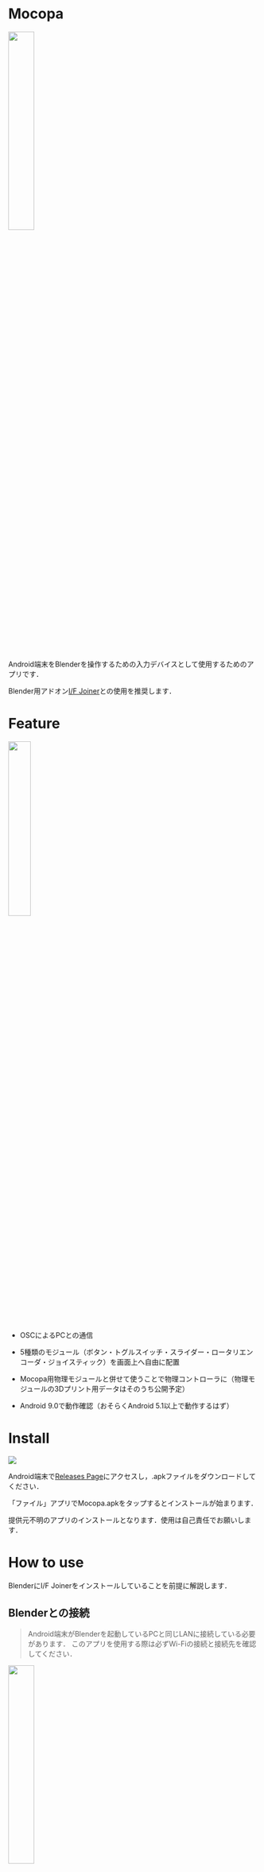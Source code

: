 # Mocopa
<img src="readme_images/logo.png" width="32%">

Android端末をBlenderを操作するための入力デバイスとして使用するためのアプリです．

Blender用アドオン[I/F Joiner](https://github.com/simasimataiyo/IFJoiner)との使用を推奨します．
> 
# Feature
<img src="readme_images/operating.gif" width="30%">

- OSCによるPCとの通信
  
- 5種類のモジュール（ボタン・トグルスイッチ・スライダー・ロータリエンコーダ・ジョイスティック）を画面上へ自由に配置
- Mocopa用物理モジュールと併せて使うことで物理コントローラに（物理モジュールの3Dプリント用データはそのうち公開予定）
- Android 9.0で動作確認（おそらくAndroid 5.1以上で動作するはず）
  

# Install
<img src="readme_images/home_image.png">

Android端末で[Releases Page](https://github.com/simasimataiyo/Mocopa/releases)にアクセスし，.apkファイルをダウンロードしてください．

「ファイル」アプリでMocopa.apkをタップするとインストールが始まります．

提供元不明のアプリのインストールとなります．使用は自己責任でお願いします．

# How to use
BlenderにI/F Joinerをインストールしていることを前提に解説します．

## Blenderとの接続
> Android端末がBlenderを起動しているPCと同じLANに接続している必要があります．
このアプリを使用する際は必ずWi-Fiの接続と接続先を確認してください．

<img src="readme_images/start.png" width="32%">

アプリを起動すると上の画面が表示されます．

IP AddressにはBlenderが起動しているPCのIPアドレスを，Port NumberにはI/F Joinerのサーバ設定のPort Numberと同じ値を入力します．

「Connect」をタップするとコントローラー画面に移動します．

> 「Connect」をタップしても画面が切り替わらない時はIP AddressとPort Numberに誤りがないか確認してみてください．

## コントローラの編集
<img src="readme_images/empty.png" width="32%">

初期状態のコントローラ画面です．
右上のペンボタンをタップすると，コントローラ画面の編集モードに移行しグリッドタイルが表示されます．

### グリッドの設定
<img src="readme_images/grid_settings.gif" width="32%">

初回起動時は始めにグリッドの設定を行うことをおすすめします．

「Grid Settings」をタップするとGridの設定メニューが開きます．設定できる項目は以下の通りです.
- Module Size
  - モジュールの最小サイズは**20mm×20mm**になり，これを1とした時の拡大率を指定します．
物理モジュールを使用する際には大きさがぴったりになるように微調整してください．

- Column Count
  - グリッドの列の本数を指定します．
- Row Count
  - グリッドの行の本数を指定します．
- Position
  - グリッドの位置を調整します．

### モジュールの配置
<img src="readme_images/add_module.gif" width="32%">

「Add Modules」をタップするとモジュールの一覧が表示されます．

使いたいモジュールをタップすると画面中央に配置されます．配置されたモジュールをドラッグして位置を変更します．グリッドタイルの上に重なると自動でスナップします．


### 各モジュールの編集
<img src="readme_images/module_settings.png" width="32%">

編集モード中にモジュールをタップするとモジュールの設定メニューが表示されます．
- Settings OSC Message
  - 選択したモジュールからOSCメッセージを送信する際のアドレスパターンを入力します．
- Rotate Module
  - 90度ずつ右か左回りに回転します．
  
編集したら必ず「Apply」をタップしてください．

コントローラ画面の編集が完了したら右上のペンボタンをタップして編集モードを終了します．

配置したモジュールをタップしたりドラッグしたりするとOSCメッセージが送信されるはずです．

# Modules
各モジュールの概要と送信するOSCメッセージを解説します．

## Button
<img src="Assets/Textures/module_thumbnails/button.png">

### 概要
モーメンタリ型のボタンです．キーボードのキーと同じような使い方ができます．
### OSCメッセージ
- 指が触れた時
  - ( /address_pattern, 1.0 )
- 指を離したとき
  - ( /address_pattern, 0.0 )
  
## Toggle
<img src="Assets/Textures/module_thumbnails/toggle.png">

### 概要
オルタネート型のトグルスイッチ（波動スイッチ？）です．True or Falseの入力に使うのがよさそうです．

### OSCメッセージ
- ONにしたとき
  - ( /address_pattern, 1.0 )
- OFFにしたとき
  - ( /address_pattern, 0.0 )
  
## Slider
<img src="Assets/Textures/module_thumbnails/slider.png">

### 概要
スライダーです．黄色い円状のノブをドラッグしている間，常にノブの位置に応じて0.0～1.0の範囲で値を送信します．

### OSCメッセージ
- ノブをタップしたとき
  - ( /address_pattern, knob_position(0.0～1.0) )
- ノブをドラッグしている間
  - ( /address_pattern, knob_position(0.0～1.0) )
  
## Rotary Encoder
<img src="Assets/Textures/module_thumbnails/rotary.png">

### 概要
角度センサです．黄色い針をドラッグして角度(-180～180), 回転量（ひとつ前のOSCメッセージを送信したときの角度との差），モジュールの状態を送信します．
ロータリスイッチとしても使用できそうです．

### OSCメッセージ
- 針に触れたとき
  - ( /address_pattern, Angle(-180.0～180.0), 0.0, 1.0 )
- 針のドラッグ開始時
  - ( /address_pattern, Angle(-180.0～180.0), 0.0, 2.0 )
- 針をドラッグしている間
  - ( /address_pattern, Angle(-180.0～180.0), delta_angle(-180.0～180.0), 0.0 )
- 針のドラッグ終了時
  - ( /address_pattern, Angle(-180.0～180.0), delta_angle(-180.0～180.0), 3.0 )
- 針から指を離したとき
  - ( /address_pattern, Angle(-180.0～180.0), 0.0, 4.0 )

## Joystick
<img src="Assets/Textures/module_thumbnails/joystick.png">

### 概要
ジョイスティックです．黄色い円状のスティックをドラッグしている間，角度(-180～180)，モジュール中心とスティックとの距離（0.0～1.0）,モジュールの状態を送信します．

### OSCメッセージ
- スティックに触れたとき
  - ( /address_pattern, Angle(-180.0～180.0), distance(0.0～1.0), 1.0 )
- スティックのドラッグ開始時
  - ( /address_pattern, Angle(-180.0～180.0), distance(0.0～1.0), 2.0 )
- スティックをドラッグしている間
  - ( /address_pattern, Angle(-180.0～180.0), distance(0.0～1.0), 0.0 )
- スティックのドラッグ終了時
  - ( /address_pattern, Angle(-180.0～180.0), distance(0.0～1.0), 3.0 )
- スティックから指を離したとき
  - ( /address_pattern, Angle(-180.0～180.0), distance(0.0～1.0), 4.0 )
  
特殊な挙動として，距離が0.2になった瞬間にだけ送信するメッセージがあります．
- ひとつ前に送信した距離 ≦ 0.2 ≦ 現在の距離 のとき
  - ( /address_pattern, Angle(-180.0～180.0), distance(0.0～1.0), 5.0 )
- 現在の距離 ≦ 0.2 ≦ ひとつ前に送信した距離 のとき 
  - ( /address_pattern, Angle(-180.0～180.0), distance(0.0～1.0), 6.0 )
  

# Others
Unity 2019.4.29f1で開発しています．

# Credits
使用しているUnity Package
- [OSCJack](https://github.com/keijiro/OscJack)

使用しているフォント
- [M PLUS 1p](https://fonts.google.com/specimen/M+PLUS+1p)
  - Licensed under SIL OPEN FONT LICENSE Version 1.1 
  - Designed by Coji Morishita, M+ Fonts Project